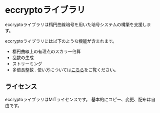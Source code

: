 # eccryptoライブラリ
eccryptoライブラリは楕円曲線暗号を用いた暗号システムの構築を支援します。

eccryptoライブラリには以下のような機能が含まれます。
- 楕円曲線上の有理点のスカラー倍算
- 乱数の生成
- ストリーミング
- 多倍長整数
.
使い方については<a href="/docs/index.html">こちら</a>をご覧ください。

## ライセンス
eccryptoライブラリはMITライセンスです。
基本的にコピー、変更、配布は自由です。
